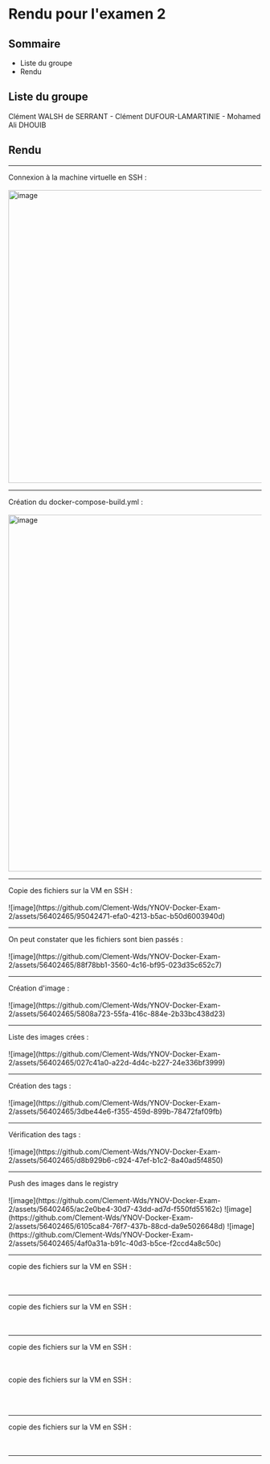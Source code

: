 # Rendu pour l'examen 2
## Sommaire

- Liste du groupe
- Rendu

## Liste du groupe

Clément WALSH de SERRANT - Clément DUFOUR-LAMARTINIE - Mohamed Ali DHOUIB

## Rendu
<hr>
Connexion à la machine virtuelle en SSH : <br><br>
<img width="582" alt="image" src="https://github.com/Clement-Wds/YNOV-Docker-Exam-2/assets/71884576/f4c5f3a1-941e-4812-b99e-dbc300753ffa">
<br>

<hr>
Création du docker-compose-build.yml : <br><br>
<img width="709" alt="image" src="https://github.com/Clement-Wds/YNOV-Docker-Exam-2/assets/71884576/ba50ed7b-7780-4994-af9e-2c2da30767d3">
<br>
<hr>
Copie des fichiers sur la VM en SSH : <br><br>
![image](https://github.com/Clement-Wds/YNOV-Docker-Exam-2/assets/56402465/95042471-efa0-4213-b5ac-b50d6003940d)
<br>
<hr>
On peut constater que les fichiers sont bien passés : <br><br>
![image](https://github.com/Clement-Wds/YNOV-Docker-Exam-2/assets/56402465/88f78bb1-3560-4c16-bf95-023d35c652c7)
<br>
<hr>
Création d'image : <br><br>
![image](https://github.com/Clement-Wds/YNOV-Docker-Exam-2/assets/56402465/5808a723-55fa-416c-884e-2b33bc438d23)
<br>
<hr>
Liste des images crées :<br><br>
![image](https://github.com/Clement-Wds/YNOV-Docker-Exam-2/assets/56402465/027c41a0-a22d-4d4c-b227-24e336bf3999)
<br>
<hr>
Création des tags : <br><br>
![image](https://github.com/Clement-Wds/YNOV-Docker-Exam-2/assets/56402465/3dbe44e6-f355-459d-899b-78472faf09fb)
<br>
<hr>
Vérification des tags : <br><br>
![image](https://github.com/Clement-Wds/YNOV-Docker-Exam-2/assets/56402465/d8b929b6-c924-47ef-b1c2-8a40ad5f4850)
<br>
<hr>
Push des images dans le registry <br><br>
![image](https://github.com/Clement-Wds/YNOV-Docker-Exam-2/assets/56402465/ac2e0be4-30d7-43dd-ad7d-f550fd55162c)
![image](https://github.com/Clement-Wds/YNOV-Docker-Exam-2/assets/56402465/6105ca84-76f7-437b-88cd-da9e5026648d)
![image](https://github.com/Clement-Wds/YNOV-Docker-Exam-2/assets/56402465/4af0a31a-b91c-40d3-b5ce-f2ccd4a8c50c)

<br>
<hr>
copie des fichiers sur la VM en SSH : <br><br>

<br>
<hr>
copie des fichiers sur la VM en SSH : <br><br>

<br>
<hr>
copie des fichiers sur la VM en SSH : <br><br>

<br>

copie des fichiers sur la VM en SSH : <br><br>

<br>
<hr>
copie des fichiers sur la VM en SSH : <br><br>
<br>
<hr>





